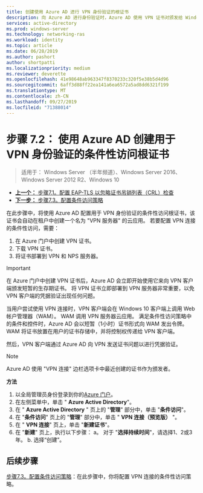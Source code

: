```yaml
---
title: 创建使用 Azure AD 进行 VPN 身份验证的根证书
description: 向 Azure AD 进行身份验证时，Azure AD 使用 VPN 证书对颁发给 Windows 10 客户端的证书签名以进行 VPN 连接。 标记为主证书的证书是 Azure AD 使用的颁发者。
services: active-directory
ms.prod: windows-server
ms.technology: networking-ras
ms.workload: identity
ms.topic: article
ms.date: 06/28/2019
ms.author: pashort
author: shortpatti
ms.localizationpriority: medium
ms.reviewer: deverette
ms.openlocfilehash: 41e98648ab963347f8370233c320f5e38b5d4d96
ms.sourcegitcommit: 6aff3d88ff22ea141a6ea6572a5ad8dd6321f199
ms.translationtype: MT
ms.contentlocale: zh-CN
ms.lasthandoff: 09/27/2019
ms.locfileid: "71388014"
---
```

# <a name="step-72-create-conditional-access-root-certificates-for-vpn-authentication-with-azure-ad"></a>步骤 7.2： 使用 Azure AD 创建用于 VPN 身份验证的条件性访问根证书

>适用于： Windows Server （半年频道）、Windows Server 2016、Windows Server 2012 R2、Windows 10

- [**上一个：** 步骤7.1。配置 EAP-TLS 以忽略证书吊销列表（CRL）检查](vpn-config-eap-tls-to-ignore-crl-checking.md)
- [**下一步：** 步骤7.3。配置条件访问策略](vpn-config-conditional-access-policy.md)

在此步骤中，将使用 Azure AD 配置用于 VPN 身份验证的条件性访问根证书，该证书会自动在租户中创建一个名为 "VPN 服务器" 的云应用。 若要配置 VPN 连接的条件性访问，需要：

1. 在 Azure 门户中创建 VPN 证书。
2. 下载 VPN 证书。
3. 将证书部署到 VPN 和 NPS 服务器。

> [!IMPORTANT]
> 在 Azure 门户中创建 VPN 证书后，Azure AD 会立即开始使用它来向 VPN 客户端颁发短暂的生存期证书。 将 VPN 证书立即部署到 VPN 服务器非常重要，以免 VPN 客户端的凭据验证出现任何问题。

当用户尝试使用 VPN 连接时，VPN 客户端会在 Windows 10 客户端上调用 Web 帐户管理器（WAM）。 WAM 调用 VPN 服务器云应用。 满足条件性访问策略中的条件和控件时，Azure AD 会以短暂（1小时）证书形式向 WAM 发出令牌。 WAM 将证书放置在用户的证书存储中，并将控制权传递给 VPN 客户端。  

然后，VPN 客户端通过 Azure AD 向 VPN 发送证书问题以进行凭据验证。  

> [!NOTE]
> Azure AD 使用 "VPN 连接" 边栏选项卡中最近创建的证书作为颁发者。

**方法**

1. 以全局管理员身份登录到你的[Azure 门户](https://portal.azure.com)。
2. 在左侧菜单中，单击 " **Azure Active Directory**"。
3. 在 " **Azure Active Directory** " 页上的 "**管理**" 部分中，单击 "**条件访问**"。
4. 在 "**条件访问**" 页上的 "**管理**" 部分中，单击 " **VPN 连接（预览版）** "。
5. 在 " **VPN 连接**" 页上，单击 "**新建证书**"。
6. 在 "**新建**" 页上，执行以下步骤： a。 对于 "**选择持续时间**"，请选择1、2或3年。
   b. 选择“创建”。

## <a name="next-steps"></a>后续步骤

[步骤7.3。配置条件访问策略](vpn-config-conditional-access-policy.md)：在此步骤中，你将配置 VPN 连接的条件性访问策略。
